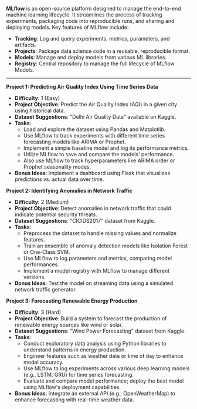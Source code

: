 **MLflow** is an open-source platform designed to manage the end-to-end machine learning lifecycle. It streamlines the process of tracking experiments, packaging code into reproducible runs, and sharing and deploying models. Key features of MLflow include:

- **Tracking**: Log and query experiments, metrics, parameters, and artifacts.
- **Projects**: Package data science code in a reusable, reproducible format.
- **Models**: Manage and deploy models from various ML libraries.
- **Registry**: Central repository to manage the full lifecycle of MLflow Models.

---

**Project 1: Predicting Air Quality Index Using Time Series Data**

- **Difficulty**: 1 (Easy)
- **Project Objective**: Predict the Air Quality Index (AQI) in a given city using historical data.
- **Dataset Suggestions**: "Delhi Air Quality Data" available on Kaggle.
- **Tasks**:
  - Load and explore the dataset using Pandas and Matplotlib.
  - Use MLflow to track experiments with different time series forecasting models like ARIMA or Prophet.
  - Implement a simple baseline model and log its performance metrics.
  - Utilize MLflow to save and compare the models' performance. 
  - Also use MLflow to track hyperparameters like ARIMA order or Prophet seasonality modes.
- **Bonus Ideas**: Implement a dashboard using Flask that visualizes predictions vs. actual data over time.

**Project 2: Identifying Anomalies in Network Traffic**

- **Difficulty**: 2 (Medium)
- **Project Objective**: Detect anomalies in network traffic that could indicate potential security threats.
- **Dataset Suggestions**: "CICIDS2017" dataset from Kaggle.
- **Tasks**:
  - Preprocess the dataset to handle missing values and normalize features.
  - Train an ensemble of anomaly detection models like Isolation Forest or One-Class SVM.
  - Use MLflow to log parameters and metrics, comparing model performances.
  - Implement a model registry with MLflow to manage different versions.
- **Bonus Ideas**: Test the model on streaming data using a simulated network traffic generator.

**Project 3: Forecasting Renewable Energy Production**

- **Difficulty**: 3 (Hard)
- **Project Objective**: Build a system to forecast the production of renewable energy sources like wind or solar.
- **Dataset Suggestions**: "Wind Power Forecasting" dataset from Kaggle.
- **Tasks**:
  - Conduct exploratory data analysis using Python libraries to understand patterns in energy production.
  - Engineer features such as weather data or time of day to enhance model accuracy.
  - Use MLflow to log experiments across various deep learning models (e.g., LSTM, GRU) for time series forecasting.
  - Evaluate and compare model performance; deploy the best model using MLflow's deployment capabilities.
- **Bonus Ideas**: Integrate an external API (e.g., OpenWeatherMap) to enhance forecasting with real-time weather data.

